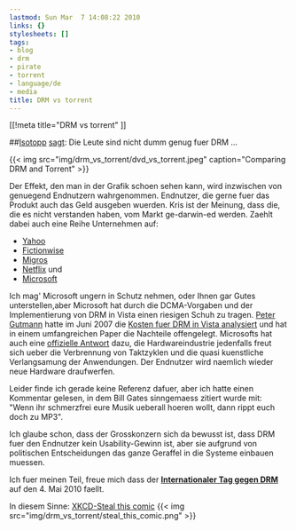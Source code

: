 ```yaml
---
lastmod: Sun Mar  7 14:08:22 2010
links: {}
stylesheets: []
tags:
- blog
- drm
- pirate
- torrent
- language/de
- media
title: DRM vs torrent
---
```

[[!meta title="DRM vs torrent" ]]


##[Isotopp](http://blog.koehntopp.de/) [sagt](http://blog.koehntopp.de/archives/2790-Die-Leute-sind-nicht-dumm-genug-fuer-DRM....html): Die Leute sind nicht dumm genug fuer DRM ...

{{< img src="img/drm_vs_torrent/dvd_vs_torrent.jpeg" caption="Comparing DRM and Torrent" >}}

Der Effekt, den man in der Grafik schoen sehen kann, wird inzwischen von genuegend Endnutzern wahrgenommen. Endnutzer, die gerne fuer das Produkt auch das Geld ausgeben wuerden.
Kris ist der Meinung, dass die, die es nicht verstanden haben, vom Markt ge-darwin-ed werden. Zaehlt dabei auch eine Reihe Unternehmen auf: 

* [Yahoo](http://blog.koehntopp.de/archives/2183-Yahoo!-schaltet-Yahoo-Music-ab.html)
* [Fictionwise](http://blog.koehntopp.de/archives/2329-FictionwiseOverdrive-schaltet-DRM-Server-ab.html)
* [Migros](http://blog.koehntopp.de/archives/2567-Migros-schaltet-i-m.ch-ab.html)
* [Netflix](http://blog.koehntopp.de/archives/1945-DRM-Krieg-auf-Anwender-Rechnern.html)
und 
* [Microsoft](http://blog.koehntopp.de/archives/2077-Microsoft-schaltet-Plays-for-Sure-ab.html)

Ich mag' Microsoft ungern in Schutz nehmen, oder Ihnen gar Gutes unterstellen,aber Microsoft hat durch die DCMA-Vorgaben und der Implementierung von DRM in Vista einen riesigen Schuh zu tragen. [Peter Gutmann](http://www.cs.auckland.ac.nz/~pgut001) hatte im Juni 2007 die [Kosten fuer DRM in Vista analysiert](http://www.cs.auckland.ac.nz/~pgut001/pubs/vista_cost.html) und hat in einem umfangreichen Paper die Nachteile offengelegt. Microsofts hat auch eine [offizielle Antwort](http://windowsteamblog.com/blogs/windowsvista/archive/2007/01/20/windows-vista-content-protection-twenty-questions-and-answers.aspx) dazu, die Hardwareindustrie jedenfalls freut sich ueber die Verbrennung von Taktzyklen und die quasi kuenstliche Verlangsamung der Anwendungen. Der Endnutzer wird naemlich wieder neue Hardware draufwerfen.

 Leider finde ich gerade keine Referenz dafuer, aber ich hatte einen Kommentar gelesen, in dem Bill Gates sinngemaess zitiert wurde mit: "Wenn ihr schmerzfrei eure Musik ueberall hoeren wollt, dann rippt euch doch zu MP3".

Ich glaube schon, dass der Grosskonzern sich da bewusst ist, dass DRM fuer den Endnutzer kein Usability-Gewinn ist, aber sie aufgrund von politischen Entscheidungen das ganze Geraffel in die Systeme einbauen muessen. 

Ich fuer meinen Teil, freue mich dass der **[Internationaler Tag gegen DRM](http://www.golem.de/1003/73463.html)** auf den 4. Mai 2010 faellt.

In diesem Sinne: [XKCD-Steal this comic](http://xkcd.com/488/)
{{< img src="img/drm_vs_torrent/steal_this_comic.png" >}}



